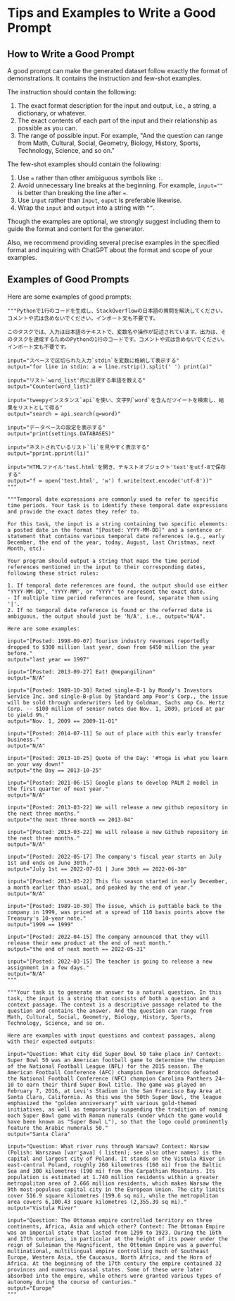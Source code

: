 # Tips and Examples to Write a Good Prompt

## How to Write a Good Prompt

A good prompt can make the generated dataset
follow exactly the format of demonstrations.
It contains the instruction and few-shot examples.

The instruction should contain the following:

1. The exact format description for the input
and output, i.e., a string, a dictionary, or whatever.
2. The exact contents of each part of the
input and their relationship as possible as you can.
3. The range of possible input. For example,
"And the question can range from Math, Cultural,
Social, Geometry, Biology, History, Sports, Technology,
Science, and so on."

The few-shot examples should contain the following:

1. Use `=` rather than other ambiguous symbols like `:`.
2. Avoid unnecessary line breaks at the beginning.
For example, `input=""` is better than breaking
the line after `=`.
3. Use `input` rather than `Input`, `ouput` is
preferable likewise.
4. Wrap the `input` and `output` into a string with `“”`.

Though the examples are optional, we strongly
suggest including them to guide the format and
content for the generator.

Also, we recommend providing several precise examples
in the specified format and inquiring with ChatGPT
about the format and scope of your examples.

## Examples of Good Prompts

Here are some examples of good prompts:

```text
"""Pythonで1行のコードを生成し、StackOverflowの日本語の質問を解決してください。コメントや式は含めないでください。インポート文も不要です。

このタスクでは、入力は日本語のテキストで、変数名や操作が記述されています。出力は、そのタスクを達成するためのPythonの1行のコードです。コメントや式は含めないでください。インポート文も不要です。

input="スペースで区切られた入力`stdin`を変数に格納して表示する"
output="for line in stdin: a = line.rstrip().split(' ') print(a)"

input="リスト`word_list'内に出現する単語を数える"
output="Counter(word_list)"

input="tweepyインスタンス`api`を使い、文字列`word`を含んだツイートを検索し、結果をリストとして得る"
output="search = api.search(q=word)"

input="データベースの設定を表示する"
output="print(settings.DATABASES)"

input="ネストされているリスト`li`を見やすく表示する"
output="pprint.pprint(li)"

input="HTMLファイル'test.html'を開き、テキストオブジェクト'text'をutf-8で保存する"
output="f = open('test.html', 'w') f.write(text.encode('utf-8'))"
"""
```

```text
"""Temporal date expressions are commonly used to refer to specific time periods. Your task is to identify these temporal date expressions and provide the exact dates they refer to.

For this task, the input is a string containing two specific elements: a posted date in the format "[Posted: YYYY-MM-DD]" and a sentence or statement that contains various temporal date references (e.g., early December, the end of the year, today, August, last Christmas, next Month, etc).

Your program should output a string that maps the time period references mentioned in the input to their corresponding dates, following these strict rules:

1. If temporal date references are found, the output should use either "YYYY-MM-DD", "YYYY-MM", or "YYYY" to represent the exact date.
- If multiple time period references are found, separate them using '|'.
2. If no temporal date reference is found or the referred date is ambiguous, the output should just be 'N/A', i.e., output="N/A".

Here are some examples:

input="[Posted: 1998-09-07] Tourism industry revenues reportedly dropped to $300 million last year, down from $450 million the year before."
output="last year == 1997"

input="[Posted: 2013-09-27] Eat! @mepangilinan"
output="N/A"

input="[Posted: 1989-10-30] Rated single-B-1 by Moody's Investors Service Inc. and single-B-plus by Standard amp Poor's Corp., the issue will be sold through underwriters led by Goldman, Sachs amp Co. Hertz Corp. -- $100 million of senior notes due Nov. 1, 2009, priced at par to yield 9%."
output="Nov. 1, 2009 == 2009-11-01"

input="[Posted: 2014-07-11] So out of place with this early transfer business."
output="N/A"

input="[Posted: 2013-10-25] Quote of the Day: '#Yoga is what you learn on your way down!"
output="the Day == 2013-10-25"

input="[Posted: 2021-06-15] Google plans to develop PALM 2 model in the first quarter of next year."
output="N/A"

input="[Posted: 2013-03-22] We will release a new github repository in the next three months."
output="the next three month == 2013-04"

input="[Posted: 2013-03-22] We will release a new Github repository in the next three months."
output="N/A"

input="[Posted: 2022-05-17] The company's fiscal year starts on July 1st and ends on June 30th."
output="July 1st == 2022-07-01 | June 30th == 2022-06-30"

input="[Posted: 2013-03-22] This flu season started in early December, a month earlier than usual, and peaked by the end of year."
output="N/A"

input="[Posted: 1989-10-30] The issue, which is puttable back to the company in 1999, was priced at a spread of 110 basis points above the Treasury's 10-year note."
output="1999 == 1999"

input="[Posted: 2022-04-15] The company announced that they will release their new product at the end of next month."
output="the end of next month == 2022-05-31"

input="[Posted: 2022-03-15] The teacher is going to release a new assignment in a few days."
output="N/A"
"""
```

```text
"""Your task is to generate an answer to a natural question. In this task, the input is a string that consists of both a question and a context passage. The context is a descriptive passage related to the question and contains the answer. And the question can range from Math, Cultural, Social, Geometry, Biology, History, Sports, Technology, Science, and so on.

Here are examples with input questions and context passages, along with their expected outputs:

input="Question: What city did Super Bowl 50 take place in? Context: Super Bowl 50 was an American football game to determine the champion of the National Football League (NFL) for the 2015 season. The American Football Conference (AFC) champion Denver Broncos defeated the National Football Conference (NFC) champion Carolina Panthers 24–10 to earn their third Super Bowl title. The game was played on February 7, 2016, at Levi's Stadium in the San Francisco Bay Area at Santa Clara, California. As this was the 50th Super Bowl, the league emphasized the "golden anniversary" with various gold-themed initiatives, as well as temporarily suspending the tradition of naming each Super Bowl game with Roman numerals (under which the game would have been known as "Super Bowl L"), so that the logo could prominently feature the Arabic numerals 50."
output="Santa Clara"

input="Question: What river runs through Warsaw? Context: Warsaw (Polish: Warszawa [varˈʂava] ( listen); see also other names) is the capital and largest city of Poland. It stands on the Vistula River in east-central Poland, roughly 260 kilometres (160 mi) from the Baltic Sea and 300 kilometres (190 mi) from the Carpathian Mountains. Its population is estimated at 1.740 million residents within a greater metropolitan area of 2.666 million residents, which makes Warsaw the 9th most-populous capital city in the European Union. The city limits cover 516.9 square kilometres (199.6 sq mi), while the metropolitan area covers 6,100.43 square kilometres (2,355.39 sq mi)."
output="Vistula River"

input="Question: The Ottoman empire controlled territory on three continents, Africa, Asia and which other? Context: The Ottoman Empire was an imperial state that lasted from 1299 to 1923. During the 16th and 17th centuries, in particular at the height of its power under the reign of Suleiman the Magnificent, the Ottoman Empire was a powerful multinational, multilingual empire controlling much of Southeast Europe, Western Asia, the Caucasus, North Africa, and the Horn of Africa. At the beginning of the 17th century the empire contained 32 provinces and numerous vassal states. Some of these were later absorbed into the empire, while others were granted various types of autonomy during the course of centuries."
output="Europe"
"""
```
